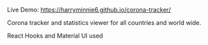 Live Demo: https://harryminnie6.github.io/corona-tracker/

Corona tracker and statistics viewer for all countries and world wide.

React Hooks and Material UI used